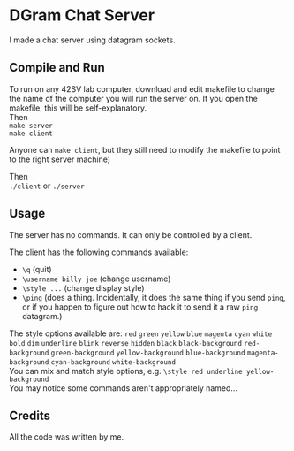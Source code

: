 # DGram Chat Server

I made a chat server using datagram sockets.  

## Compile and Run

To run on any 42SV lab computer, download and edit makefile to change the name of the computer you will run the server on. If you open the makefile, this will be self-explanatory.  
Then   
`make server`   
`make client`  
  
Anyone can `make client`, but they still need to modify the makefile to point to the right server machine)  

Then  
`./client` or `./server`  

## Usage

The server has no commands. It can only be controlled by a client.  

The client has the following commands available:  
 - `\q`                      (quit)
 - `\username billy joe`     (change username)
 - `\style ...`              (change display style)
 - `\ping`                   (does a thing. Incidentally, it does the same thing if you send `ping`, or if you happen to figure out how to hack it to send it a raw `ping` datagram.)

 The style options available are: `red` `green` `yellow` `blue` `magenta` `cyan` `white` `bold` `dim` `underline` `blink` `reverse` `hidden` `black` `black-background` `red-background` `green-background` `yellow-background` `blue-background` `magenta-background` `cyan-background` `white-background`  
 You can mix and match style options, e.g. `\style red underline yellow-background`    
 You may notice some commands aren't appropriately named...   

## Credits

All the code was written by me.
